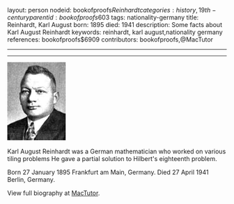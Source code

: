 layout: person
nodeid: bookofproofs$Reinhardt
categories: history,19th-century
parentid: bookofproofs$603
tags: nationality-germany
title: Reinhardt, Karl August
born: 1895
died: 1941
description: Some facts about Karl August Reinhardt
keywords: reinhardt, karl august,nationality germany
references: bookofproofs$6909
contributors: bookofproofs,@MacTutor

---


---

![Reinhardt.jpg](https://github.com/bookofproofs/bookofproofs.github.io/blob/main/_sources/_assets/images/portraits/Reinhardt.jpg?raw=true)

Karl August Reinhardt was a German mathematician who worked on various tiling problems He gave a partial solution to Hilbert's eighteenth problem.

Born 27 January 1895 Frankfurt am Main, Germany. Died 27 April 1941 Berlin, Germany.


View full biography at [MacTutor](https://mathshistory.st-andrews.ac.uk/Biographies/Reinhardt/).